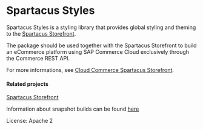 # Spartacus Styles

Spartacus Styles is a styling library that provides global styling and theming to the [Spartacus Storefront](https://www.npmjs.com/package/@spartacus/storefront).

The package should be used together with the Spartacus Storefront to build an eCommerce platform using SAP Commerce Cloud exclusively through the Commerce REST API.

For more informations, see [Cloud Commerce Spartacus Storefront](https://github.com/SAP/cloud-commerce-spartacus-storefront).

#### Related projects

[Spartacus Storefront](https://www.npmjs.com/package/@spartacus/storefront)

Information about snapshot builds can be found [here](https://github.com/SAP/cloud-commerce-spartacus-storefront/blob/develop/docs/snapshot_builds.md)

License: Apache 2
